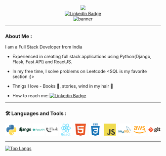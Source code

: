 <div id="header" align="center">
  <img src="https://media.giphy.com/media/dMLmQfCO7lCA2gX3tw/giphy.gif" width="100"/>
  <div id="badges">
  <a href="https://www.linkedin.com/in/esha-verma8302/">
    <img src="https://img.shields.io/badge/LinkedIn-blue?logo=linkedin&logoColor=blue&style=social" alt="LinkedIn Badge"/>
  </a>
</div>
 
  
<!--   <img src="https://media.giphy.com/media/XGDJ1ExcBfvzYdBGbi/giphy.gif" width="100"/> -->
  
</div>
<div align="center">
  <img src="https://media.giphy.com/media/fjpb53iYOCpO5HMAkF/giphy.gif" width="600" height="300" alt="banner"/>
</div>
  
  ---
<!--  :telescope: :zap: :mailbox: :woman_technologist: -->
###  About Me :
I am a Full Stack Developer from India
-  Experienced in creating full stack applications using Python(Django, Flask, Fast API) and ReactJS.

-  In my free time, I solve problems on Leetcode <SQL is my favorite section :)>

- Thnigs I love - Books 📖, stories, wind in my hair 🍃

-  How to reach me: [![Linkedin Badge](https://img.shields.io/badge/Linkedin-blue?style=flat&logo=Linkedin&logoColor=white)](https://www.linkedin.com/in/eshav/)

---

### :hammer_and_wrench: Languages and Tools :
<div>
  <img src="https://github.com/devicons/devicon/blob/master/icons/python/python-original.svg" title="Python" **alt="Python" width="40" height="40"/>
  <img src="https://github.com/devicons/devicon/blob/master/icons/django/django-plain-wordmark.svg" title="Django" **alt="Django" width="40" height="40"/>
  <img src="https://github.com/devicons/devicon/blob/master/icons/fastapi/fastapi-original-wordmark.svg" title="Fast API" **alt="FAST API" width="40" height="40"/>
  <img src="https://github.com/devicons/devicon/blob/master/icons/flask/flask-original-wordmark.svg" title="Flask" **alt="Flask" width="40" height="40"/>
  <img src="https://github.com/devicons/devicon/blob/master/icons/react/react-original-wordmark.svg" title="React" alt="React" width="40" height="40"/>&nbsp;
  <img src="https://github.com/devicons/devicon/blob/master/icons/html5/html5-original.svg" title="HTML5" alt="HTML" width="40" height="40"/>&nbsp;  
  <img src="https://github.com/devicons/devicon/blob/master/icons/css3/css3-plain-wordmark.svg"  title="CSS3" alt="CSS" width="40" height="40"/>&nbsp;
  <img src="https://github.com/devicons/devicon/blob/master/icons/javascript/javascript-original.svg" title="JavaScript" alt="JavaScript" width="40" height="40"/>&nbsp;
   <img src="https://github.com/devicons/devicon/blob/master/icons/mysql/mysql-original-wordmark.svg" title="MySQL"  alt="MySQL" width="40" height="40"/>&nbsp;
  <img src="https://github.com/devicons/devicon/blob/master/icons/amazonwebservices/amazonwebservices-plain-wordmark.svg" title="AWS" alt="AWS" width="40" height="40"/>&nbsp;
  <img src="https://github.com/devicons/devicon/blob/master/icons/git/git-original-wordmark.svg" title="Git" **alt="Git" width="40" height="40"/>
</div>

---

[![Top Langs](https://github-readme-stats.vercel.app/api/top-langs/?username=esha8302&layout=compact&theme=vision-friendly-dark)](https://github.com/anuraghazra/github-readme-stats)
